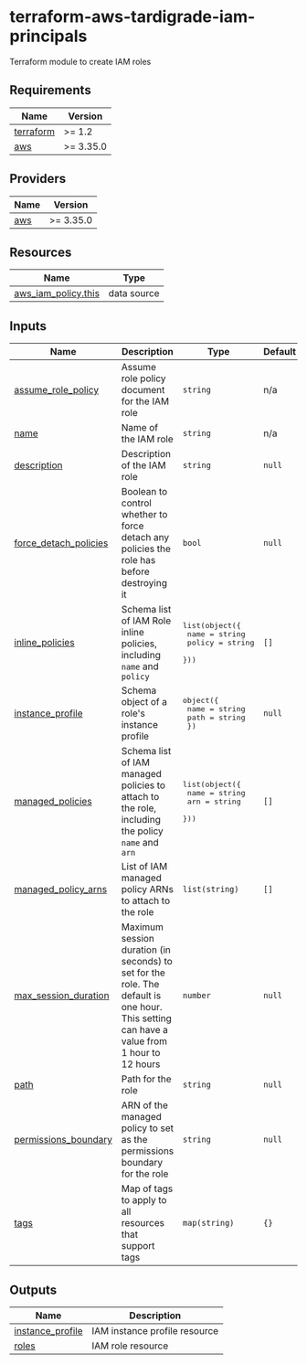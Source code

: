 # terraform-aws-tardigrade-iam-principals

Terraform module to create IAM roles


<!-- BEGIN TFDOCS -->
## Requirements

| Name | Version |
|------|---------|
| <a name="requirement_terraform"></a> [terraform](#requirement\_terraform) | >= 1.2 |
| <a name="requirement_aws"></a> [aws](#requirement\_aws) | >= 3.35.0 |

## Providers

| Name | Version |
|------|---------|
| <a name="provider_aws"></a> [aws](#provider\_aws) | >= 3.35.0 |

## Resources

| Name | Type |
|------|------|
| [aws_iam_policy.this](https://registry.terraform.io/providers/hashicorp/aws/latest/docs/data-sources/iam_policy) | data source |

## Inputs

| Name | Description | Type | Default | Required |
|------|-------------|------|---------|:--------:|
| <a name="input_assume_role_policy"></a> [assume\_role\_policy](#input\_assume\_role\_policy) | Assume role policy document for the IAM role | `string` | n/a | yes |
| <a name="input_name"></a> [name](#input\_name) | Name of the IAM role | `string` | n/a | yes |
| <a name="input_description"></a> [description](#input\_description) | Description of the IAM role | `string` | `null` | no |
| <a name="input_force_detach_policies"></a> [force\_detach\_policies](#input\_force\_detach\_policies) | Boolean to control whether to force detach any policies the role has before destroying it | `bool` | `null` | no |
| <a name="input_inline_policies"></a> [inline\_policies](#input\_inline\_policies) | Schema list of IAM Role inline policies, including `name` and `policy` | <pre>list(object({<br>    name   = string<br>    policy = string<br>  }))</pre> | `[]` | no |
| <a name="input_instance_profile"></a> [instance\_profile](#input\_instance\_profile) | Schema object of a role's instance profile | <pre>object({<br>    name = string<br>    path = string<br>  })</pre> | `null` | no |
| <a name="input_managed_policies"></a> [managed\_policies](#input\_managed\_policies) | Schema list of IAM managed policies to attach to the role, including the policy `name` and `arn` | <pre>list(object({<br>    name = string<br>    arn  = string<br>  }))</pre> | `[]` | no |
| <a name="input_managed_policy_arns"></a> [managed\_policy\_arns](#input\_managed\_policy\_arns) | List of IAM managed policy ARNs to attach to the role | `list(string)` | `[]` | no |
| <a name="input_max_session_duration"></a> [max\_session\_duration](#input\_max\_session\_duration) | Maximum session duration (in seconds) to set for the role. The default is one hour. This setting can have a value from 1 hour to 12 hours | `number` | `null` | no |
| <a name="input_path"></a> [path](#input\_path) | Path for the role | `string` | `null` | no |
| <a name="input_permissions_boundary"></a> [permissions\_boundary](#input\_permissions\_boundary) | ARN of the managed policy to set as the permissions boundary for the role | `string` | `null` | no |
| <a name="input_tags"></a> [tags](#input\_tags) | Map of tags to apply to all resources that support tags | `map(string)` | `{}` | no |

## Outputs

| Name | Description |
|------|-------------|
| <a name="output_instance_profile"></a> [instance\_profile](#output\_instance\_profile) | IAM instance profile resource |
| <a name="output_roles"></a> [roles](#output\_roles) | IAM role resource |

<!-- END TFDOCS -->
